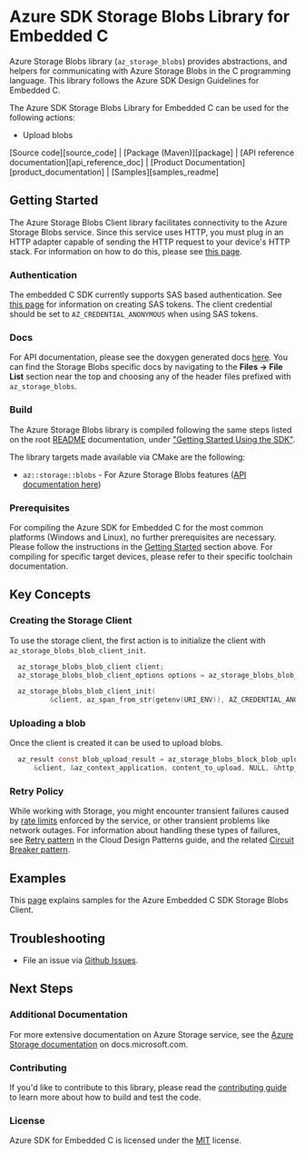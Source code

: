 # Azure SDK Storage Blobs Library for Embedded C

Azure Storage Blobs library (`az_storage_blobs`) provides abstractions, and helpers for communicating with Azure Storage Blobs in the C programming language. This library follows the Azure SDK Design Guidelines for Embedded C.

The Azure SDK Storage Blobs Library for Embedded C can be used for the following actions:

* Upload blobs

[Source code][source_code] | [Package (Maven)][package] | [API reference documentation][api_reference_doc] | [Product Documentation][product_documentation] | [Samples][samples_readme]

## Getting Started

The Azure Storage Blobs Client library facilitates connectivity to the Azure Storage Blobs service. Since this service uses HTTP, you must plug in an HTTP adapter capable of sending the HTTP request to your device's HTTP stack. For information on how to do this, please see [this page][docs_platform_readme].

### Authentication

The embedded C SDK currently supports SAS based authentication.  See [this page][storage_access_control_sas] for information on creating SAS tokens.
The client credential should be set to `AZ_CREDENTIAL_ANONYMOUS` when using SAS tokens.

### Docs

For API documentation, please see the doxygen generated docs [here][azure_sdk_for_c_doxygen_docs]. You can find the Storage Blobs specific docs by navigating to the **Files -> File List** section near the top and choosing any of the header files prefixed with `az_storage_blobs`.

### Build

The Azure Storage Blobs library is compiled following the same steps listed on the root [README][azure_sdk_for_c_readme] documentation, under ["Getting Started Using the SDK"][azure_sdk_for_c_readme_getting_started].

The library targets made available via CMake are the following:

- `az::storage::blobs` - For Azure Storage Blobs features ([API documentation here][azure_sdk_for_c_doxygen_docs])

### Prerequisites

For compiling the Azure SDK for Embedded C for the most common platforms (Windows and Linux), no further prerequisites are necessary.
Please follow the instructions in the [Getting Started](#getting-started) section above.
For compiling for specific target devices, please refer to their specific toolchain documentation.

## Key Concepts

### Creating the Storage Client

To use the storage client, the first action is to initialize the client with `az_storage_blobs_blob_client_init`.
```C
  az_storage_blobs_blob_client client;
  az_storage_blobs_blob_client_options options = az_storage_blobs_blob_client_options_default();

  az_storage_blobs_blob_client_init(
          &client, az_span_from_str(getenv(URI_ENV)), AZ_CREDENTIAL_ANONYMOUS, &options);
```

### Uploading a blob

Once the client is created it can be used to upload blobs.
```C
  az_result const blob_upload_result = az_storage_blobs_block_blob_upload(
      &client, &az_context_application, content_to_upload, NULL, &http_response)
```

### Retry Policy

While working with Storage, you might encounter transient failures caused by [rate limits][storage_rate_limits] enforced by the service, or other transient problems like network outages. For information about handling these types of failures, see [Retry pattern][azure_pattern_retry] in the Cloud Design Patterns guide, and the related [Circuit Breaker pattern][azure_pattern_circuit_breaker].

## Examples

This [page][samples_storage_blobs_readme] explains samples for the Azure Embedded C SDK Storage Blobs Client.

## Troubleshooting

- File an issue via [Github Issues](https://github.com/Azure/azure-sdk-for-c/issues/new/choose).

## Next Steps

### Additional Documentation

For more extensive documentation on Azure Storage service, see the [Azure Storage documentation][storage_docs] on docs.microsoft.com.

### Contributing

If you'd like to contribute to this library, please read the [contributing guide][azure_sdk_for_c_contributing] to learn more about how to build and test the code.

### License

Azure SDK for Embedded C is licensed under the [MIT][azure_sdk_for_c_license] license.

<!-- LINKS -->
[azure_pattern_circuit_breaker]: https://docs.microsoft.com/azure/architecture/patterns/circuit-breaker
[azure_pattern_retry]: https://docs.microsoft.com/azure/architecture/patterns/retry
[azure_sdk_for_c_contributing]: https://github.com/Azure/azure-sdk-for-c/blob/main/CONTRIBUTING.md
[azure_sdk_for_c_contributing_developer_guide]: https://github.com/Azure/azure-sdk-for-c/blob/main/CONTRIBUTING.md#developer-guide
[azure_sdk_for_c_contributing_pull_requests]: https://github.com/Azure/azure-sdk-for-c/blob/main/CONTRIBUTING.md#pull-requests
[azure_sdk_for_c_doxygen_docs]: https://azure.github.io/azure-sdk-for-c
[azure_sdk_for_c_license]: https://github.com/Azure/azure-sdk-for-c/blob/main/LICENSE
[azure_sdk_for_c_readme]: https://github.com/Azure/azure-sdk-for-c/blob/main/README.md
[azure_sdk_for_c_readme_getting_started]:https://github.com/Azure/azure-sdk-for-c/blob/main/README.md#getting-started-using-the-sdk
[samples_storage_blobs_readme]: https://github.com/Azure/azure-sdk-for-c/blob/main/sdk/samples/storage/blobs/README.md
[docs_platform_readme]: https://github.com/Azure/azure-sdk-for-c/blob/main/sdk/docs/platform/README.md
[storage_access_control_sas]: https://docs.microsoft.com/rest/api/storageservices/delegate-access-with-shared-access-signature
[storage_account_create]: https://docs.microsoft.com/azure/storage/common/storage-account-create?tabs=azure-portal
[storage_blobs]: https://docs.microsoft.com/azure/storage/blobs/storage-blobs-overview
[storage_docs]: https://docs.microsoft.com/azure/storage/
[storage_rate_limits]: https://docs.microsoft.com/azure/storage/blobs/scalability-targets
[storage_overview]: https://docs.microsoft.com/azure/storage/blobs/storage-blobs-introduction
